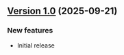 ## [Version 1.0](https://github.com/wllm-rbnt/asn1template/releases/tag/v1.0) (2025-09-21)

### New features

- Initial release

